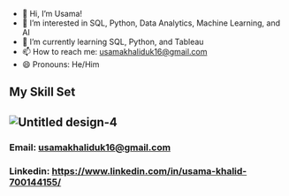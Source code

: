 - 👋 Hi, I’m Usama!
- 👀 I’m interested in SQL, Python, Data Analytics, Machine Learning, and AI 
- 🌱 I’m currently learning SQL, Python, and Tableau
- 📫 How to reach me: usamakhaliduk16@gmail.com
- 😄 Pronouns: He/Him

<!---
uktherebel/uktherebel is a ✨ special ✨ repository because its `README.md` (this file) appears on your GitHub profile.
You can click the Preview link to take a look at your changes.
--->
My Skill Set
---

![Untitled design-4](https://user-images.githubusercontent.com/55969501/212521944-bfe632da-ee41-44c0-bb88-aef96f406b8c.png)
---
### Email: usamakhaliduk16@gmail.com
### Linkedin: https://www.linkedin.com/in/usama-khalid-700144155/
